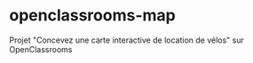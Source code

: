 # openclassrooms-map
Projet "Concevez une carte interactive de location de vélos" sur OpenClassrooms
